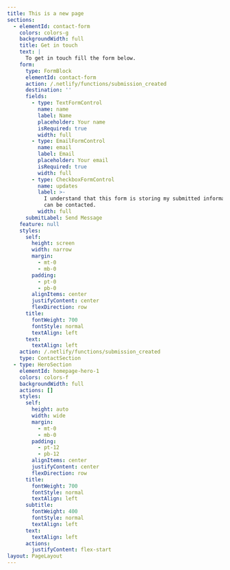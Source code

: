 ```yaml
---
title: This is a new page
sections:
  - elementId: contact-form
    colors: colors-g
    backgroundWidth: full
    title: Get in touch
    text: |
      To get in touch fill the form below.
    form:
      type: FormBlock
      elementId: contact-form
      action: /.netlify/functions/submission_created
      destination: ''
      fields:
        - type: TextFormControl
          name: name
          label: Name
          placeholder: Your name
          isRequired: true
          width: full
        - type: EmailFormControl
          name: email
          label: Email
          placeholder: Your email
          isRequired: true
          width: full
        - type: CheckboxFormControl
          name: updates
          label: >-
            I understand that this form is storing my submitted information so I
            can be contacted.
          width: full
      submitLabel: Send Message
    feature: null
    styles:
      self:
        height: screen
        width: narrow
        margin:
          - mt-0
          - mb-0
        padding:
          - pt-0
          - pb-0
        alignItems: center
        justifyContent: center
        flexDirection: row
      title:
        fontWeight: 700
        fontStyle: normal
        textAlign: left
      text:
        textAlign: left
    action: /.netlify/functions/submission_created
    type: ContactSection
  - type: HeroSection
    elementId: homepage-hero-1
    colors: colors-f
    backgroundWidth: full
    actions: []
    styles:
      self:
        height: auto
        width: wide
        margin:
          - mt-0
          - mb-0
        padding:
          - pt-12
          - pb-12
        alignItems: center
        justifyContent: center
        flexDirection: row
      title:
        fontWeight: 700
        fontStyle: normal
        textAlign: left
      subtitle:
        fontWeight: 400
        fontStyle: normal
        textAlign: left
      text:
        textAlign: left
      actions:
        justifyContent: flex-start
layout: PageLayout
---
```

